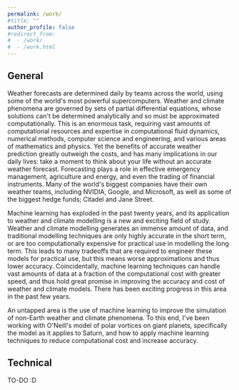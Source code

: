 ```yaml
---
permalink: /work/
#title: ""
author_profile: false
#redirect_from:
#  - /work/
#  - /work.html
---
```


## General

Weather forecasts are determined daily by teams across the world, using some of the world's most powerful supercomputers. Weather and climate phenomena are governed by sets of partial differential equations, whose solutions can't be determined analytically and so must be approximated computationally. This is an enormous task, requiring vast amounts of computational resources and expertise in computational fluid dynamics, numerical methods, computer science and engineering, and various areas of mathematics and physics. Yet the benefits of accurate weather prediction greatly outweigh the costs, and has many implications in our daily lives: take a moment to think about your life without an accurate weather forecast. Forecasting plays a role in effective emergency management, agriculture and energy, and even the trading of financial instruments. Many of the world's biggest companies have their own weather teams, including NVIDIA, Google, and Microsoft, as well as some of the biggest hedge funds; Citadel and Jane Street.

Machine learning has exploded in the past twenty years, and its application to weather and climate modelling is a new and exciting field of study. Weather and climate modelling generates an immense amount of data, and traditional modelling techniques are only highly accurate in the short term, or are too computationally expensive for practical use in modelling the long term. This leads to many tradeoffs that are required to engineer these models for practical use, but this means worse approximations and thus lower accuracy. Coincidentally, machine learning techniques can handle vast amounts of data at a fraction of the computational cost with greater speed, and thus hold great promise in improving the accuracy and cost of weather and climate models. There has been exciting progress in this area in the past few years.

An untapped area is the use of machine learning to improve the simulation of non-Earth weather and climate phenomena. To this end, I've been working with O'Neill's model of polar vortices on giant planets, specifically the model as it applies to Saturn, and how to apply machine learning techniques to reduce computational cost and increase accuracy.

## Technical

TO-DO :D
